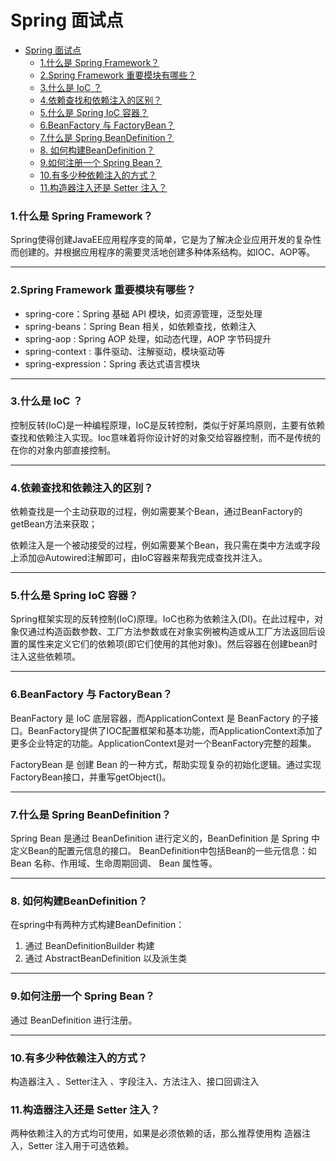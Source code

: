 # Spring 面试点
- [Spring 面试点](#spring-面试点)
    - [1.什么是 Spring Framework？](#1什么是-spring-framework)
    - [2.Spring Framework 重要模块有哪些？](#2spring-framework-重要模块有哪些)
    - [3.什么是 IoC ？](#3什么是-ioc-)
    - [4.依赖查找和依赖注入的区别？](#4依赖查找和依赖注入的区别)
    - [5.什么是 Spring IoC 容器？](#5什么是-spring-ioc-容器)
    - [6.BeanFactory 与 FactoryBean？](#6beanfactory-与-factorybean)
    - [7.什么是 Spring BeanDefinition？](#7什么是-spring-beandefinition)
    - [8. 如何构建BeanDefinition？](#8-如何构建beandefinition)
    - [9.如何注册一个 Spring Bean？](#9如何注册一个-spring-bean)
    - [10.有多少种依赖注入的方式？](#10有多少种依赖注入的方式)
    - [11.构造器注入还是 Setter 注入？](#11构造器注入还是-setter-注入)


### 1.什么是 Spring Framework？
Spring使得创建JavaEE应用程序变的简单，它是为了解决企业应用开发的复杂性而创建的。并根据应用程序的需要灵活地创建多种体系结构。如IOC、AOP等。

------ 

### 2.Spring Framework 重要模块有哪些？
* spring-core：Spring 基础 API 模块，如资源管理，泛型处理
* spring-beans：Spring Bean 相关，如依赖查找，依赖注入
* spring-aop : Spring AOP 处理，如动态代理，AOP 字节码提升
* spring-context : 事件驱动、注解驱动，模块驱动等
* spring-expression：Spring 表达式语言模块
 
------ 

### 3.什么是 IoC ？
控制反转(IoC)是一种编程原理，IoC是反转控制，类似于好莱坞原则，主要有依赖查找和依赖注入实现。Ioc意味着将你设计好的对象交给容器控制，而不是传统的在你的对象内部直接控制。

------ 

### 4.依赖查找和依赖注入的区别？
依赖查找是一个主动获取的过程，例如需要某个Bean，通过BeanFactory的getBean方法来获取； 

依赖注入是一个被动接受的过程，例如需要某个Bean，我只需在类中方法或字段上添加@Autowired注解即可，由IoC容器来帮我完成查找并注入。

------ 

### 5.什么是 Spring IoC 容器？
Spring框架实现的反转控制(IoC)原理。IoC也称为依赖注入(DI)。在此过程中，对象仅通过构造函数参数、工厂方法参数或在对象实例被构造或从工厂方法返回后设置的属性来定义它们的依赖项(即它们使用的其他对象)。然后容器在创建bean时注入这些依赖项。

------ 

### 6.BeanFactory 与 FactoryBean？
BeanFactory 是 IoC 底层容器，而ApplicationContext 是 BeanFactory 的子接口。BeanFactory提供了IOC配置框架和基本功能，而ApplicationContext添加了更多企业特定的功能。ApplicationContext是对一个BeanFactory完整的超集。

FactoryBean 是 创建 Bean 的一种方式，帮助实现复杂的初始化逻辑。通过实现FactoryBean接口，并重写getObject()。

------ 

### 7.什么是 Spring BeanDefinition？
Spring Bean 是通过 BeanDefinition 进行定义的，BeanDefinition 是 Spring 中定义Bean的配置元信息的接口。
BeanDefinition中包括Bean的一些元信息：如 Bean 名称、作用域、生命周期回调、 Bean 属性等。

------ 

### 8. 如何构建BeanDefinition？
在spring中有两种方式构建BeanDefinition：

1. 通过 BeanDefinitionBuilder 构建
2. 通过 AbstractBeanDefinition 以及派生类

------ 

### 9.如何注册一个 Spring Bean？
通过 BeanDefinition 进行注册。


------ 

### 10.有多少种依赖注入的方式？

构造器注入 、Setter注入 、字段注入、方法注入、接口回调注入

### 11.构造器注入还是 Setter 注入？

两种依赖注入的方式均可使用，如果是必须依赖的话，那么推荐使用构 造器注入，Setter 注入用于可选依赖。

